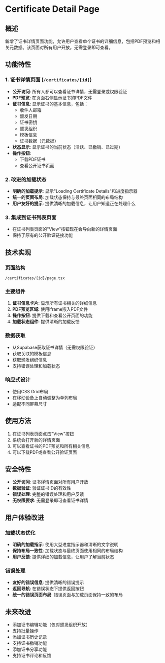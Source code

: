 # Certificate Detail Page

## 概述

新增了证书详情页面功能，允许用户查看单个证书的详细信息，包括PDF预览和相关元数据。该页面对所有用户开放，无需登录即可查看。

## 功能特性

### 1. 证书详情页面 (`/certificates/[id]`)

- **公开访问**: 所有人都可以查看证书详情，无需登录或权限验证
- **PDF预览**: 在页面右侧显示证书的PDF文件
- **证书信息**: 显示证书的基本信息，包括：
  - 收件人邮箱
  - 颁发日期
  - 证书密钥
  - 颁发组织
  - 模板信息
  - 证书数据（元数据）
- **状态显示**: 显示证书的当前状态（活跃、已撤销、已过期）
- **操作按钮**: 
  - 下载PDF证书
  - 查看公开证书页面

### 2. 改进的加载状态

- **明确的加载提示**: 显示"Loading Certificate Details"和进度指示器
- **统一的页面布局**: 加载状态保持与最终页面相同的布局结构
- **用户友好的提示**: 提供清晰的加载信息，让用户知道正在处理什么

### 3. 集成到证书列表页面

- 在证书列表页面的"View"按钮现在会导向新的详情页面
- 保持了原有的公开验证链接功能

## 技术实现

### 页面结构

```
/certificates/[id]/page.tsx
```

### 主要组件

1. **证书信息卡片**: 显示所有证书相关的详细信息
2. **PDF预览区域**: 使用iframe嵌入PDF文件
3. **操作按钮**: 提供下载和查看公开页面的功能
4. **加载状态组件**: 提供清晰的加载反馈

### 数据获取

- 从Supabase获取证书详情（无需权限验证）
- 获取关联的模板信息
- 获取颁发组织信息
- 支持错误处理和加载状态

### 响应式设计

- 使用CSS Grid布局
- 在移动设备上自动调整为单列布局
- 适配不同屏幕尺寸

## 使用方法

1. 在证书列表页面点击"View"按钮
2. 系统会打开新的详情页面
3. 可以查看证书的PDF预览和所有相关信息
4. 可以下载PDF或查看公开验证页面

## 安全特性

- **公开访问**: 证书详情页面对所有用户开放
- **数据验证**: 验证证书ID的有效性
- **错误处理**: 完整的错误处理和用户反馈
- **无权限要求**: 无需登录即可查看证书详情

## 用户体验改进

### 加载状态优化

- **明确的加载指示**: 使用大型进度指示器和清晰的文字说明
- **保持布局一致性**: 加载状态与最终页面使用相同的布局结构
- **用户反馈**: 提供详细的加载信息，让用户了解当前状态

### 错误处理

- **友好的错误信息**: 提供清晰的错误提示
- **返回导航**: 在错误状态下提供返回按钮
- **统一的错误页面布局**: 错误页面与加载页面保持一致的布局

## 未来改进

- 添加证书编辑功能（仅对颁发组织开放）
- 支持批量操作
- 添加证书历史记录
- 支持证书撤销功能
- 添加证书分享功能
- 支持证书评论和反馈 